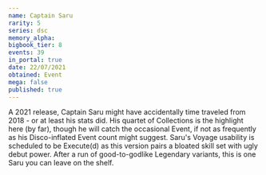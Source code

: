 ```yaml
---
name: Captain Saru
rarity: 5
series: dsc
memory_alpha:
bigbook_tier: 8
events: 39
in_portal: true
date: 22/07/2021
obtained: Event
mega: false
published: true
---
```


A 2021 release, Captain Saru might have accidentally time traveled from 2018 - or at least his stats did. His quartet of Collections is the highlight here (by far), though he will catch the occasional Event, if not as frequently as his Disco-inflated Event count might suggest. Saru's Voyage usability is scheduled to be Execute(d) as this version pairs a bloated skill set with ugly debut power. After a run of good-to-godlike Legendary variants, this is one Saru you can leave on the shelf.
